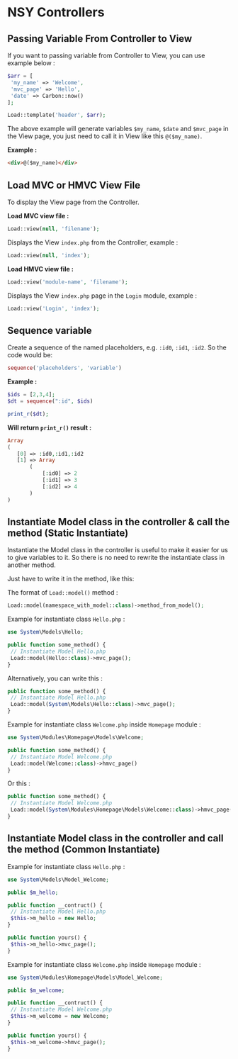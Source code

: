 # NSY Controllers

## Passing Variable From Controller to View

If you want to passing variable from Controller to View, you can use example below :

```php
$arr = [
 'my_name' => 'Welcome',
 'mvc_page' => 'Hello',
 'date' => Carbon::now()
];

Load::template('header', $arr);
```

The above example will generate variables `$my_name`, `$date` and `$mvc_page` in the View page, you just need to call it in View like this `@($my_name)`.

**Example :**

```html
<div>@($my_name)</div>
```

## Load MVC or HMVC View File

To display the View page from the Controller.

**Load MVC view file :**

```php
Load::view(null, 'filename');
```

Displays the View `index.php` from the Controller, example :

```php
Load::view(null, 'index');
```

**Load HMVC view file :**

```php
Load::view('module-name', 'filename');
```

Displays the View `index.php` page in the `Login` module, example :

```php
Load::view('Login', 'index');
```

## Sequence variable

Create a sequence of the named placeholders, e.g. `:id0`, `:id1`, `:id2`. So the code would be:

```php
sequence('placeholders', 'variable')
```

**Example :**

```php
$ids = [2,3,4];
$dt = sequence(":id", $ids)

print_r($dt);
```

**Will return `print_r()` result :**

```php
Array
(
   [0] => :id0,:id1,:id2
   [1] => Array
       (
           [:id0] => 2
           [:id1] => 3
           [:id2] => 4
       )
)
```

## Instantiate Model class in the controller & call the method (Static Instantiate)

Instantiate the Model class in the controller is useful to make it easier for us to give variables to it.
So there is no need to rewrite the instantiate class in another method.

Just have to write it in the method, like this:

The format of `Load::model()` method :

```php
Load::model(namespace_with_model::class)->method_from_model();
```

Example for instantiate class `Hello.php` :

```php
use System\Models\Hello;

public function some_method() {
 // Instantiate Model Hello.php
 Load::model(Hello::class)->mvc_page();
}
```

Alternatively, you can write this :

```php
public function some_method() {
 // Instantiate Model Hello.php
 Load::model(System\Models\Hello::class)->mvc_page();
}
```

Example for instantiate class `Welcome.php` inside `Homepage` module :

```php
use System\Modules\Homepage\Models\Welcome;

public function some_method() {
 // Instantiate Model Welcome.php
 Load::model(Welcome::class)->hmvc_page()
}
```

Or this :

```php
public function some_method() {
 // Instantiate Model Welcome.php
 Load::model(System\Modules\Homepage\Models\Welcome::class)->hmvc_page()
}
```

## Instantiate Model class in the controller and call the method (Common Instantiate)

Example for instantiate class `Hello.php` :

```php
use System\Models\Model_Welcome;

public $m_hello;

public function __contruct() {
 // Instantiate Model Hello.php
 $this->m_hello = new Hello;
}

public function yours() {
 $this->m_hello->mvc_page();
}
```

Example for instantiate class `Welcome.php` inside `Homepage` module :

```php
use System\Modules\Homepage\Models\Model_Welcome;

public $m_welcome;

public function __contruct() {
 // Instantiate Model Welcome.php
 $this->m_welcome = new Welcome;
}

public function yours() {
 $this->m_welcome->hmvc_page();
}
```
